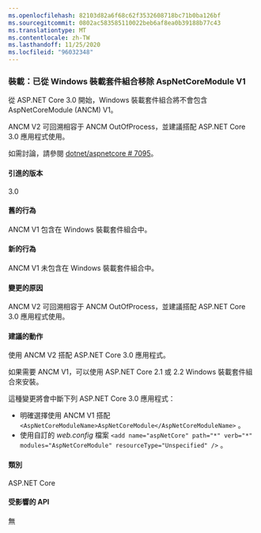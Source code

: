 ```yaml
---
ms.openlocfilehash: 82103d82a6f68c62f3532608718bc71b0ba126bf
ms.sourcegitcommit: 0802ac583585110022beb6af8ea0b39188b77c43
ms.translationtype: MT
ms.contentlocale: zh-TW
ms.lasthandoff: 11/25/2020
ms.locfileid: "96032348"
---
```

### <a name="hosting-aspnetcoremodule-v1-removed-from-windows-hosting-bundle"></a>裝載：已從 Windows 裝載套件組合移除 AspNetCoreModule V1

從 ASP.NET Core 3.0 開始，Windows 裝載套件組合將不會包含 AspNetCoreModule (ANCM) V1。

ANCM V2 可回溯相容于 ANCM OutOfProcess，並建議搭配 ASP.NET Core 3.0 應用程式使用。

如需討論，請參閱 [dotnet/aspnetcore # 7095](https://github.com/dotnet/aspnetcore/issues/7095)。

#### <a name="version-introduced"></a>引進的版本

3.0

#### <a name="old-behavior"></a>舊的行為

ANCM V1 包含在 Windows 裝載套件組合中。

#### <a name="new-behavior"></a>新的行為

ANCM V1 未包含在 Windows 裝載套件組合中。

#### <a name="reason-for-change"></a>變更的原因

ANCM V2 可回溯相容于 ANCM OutOfProcess，並建議搭配 ASP.NET Core 3.0 應用程式使用。

#### <a name="recommended-action"></a>建議的動作

使用 ANCM V2 搭配 ASP.NET Core 3.0 應用程式。

如果需要 ANCM V1，可以使用 ASP.NET Core 2.1 或 2.2 Windows 裝載套件組合來安裝。

這種變更將會中斷下列 ASP.NET Core 3.0 應用程式：

- 明確選擇使用 ANCM V1 搭配 `<AspNetCoreModuleName>AspNetCoreModule</AspNetCoreModuleName>` 。
- 使用自訂的 *web.config* 檔案 `<add name="aspNetCore" path="*" verb="*" modules="AspNetCoreModule" resourceType="Unspecified" />` 。

#### <a name="category"></a>類別

ASP.NET Core

#### <a name="affected-apis"></a>受影響的 API

無

<!-- 

#### Affected APIs

Not detectable via API analysis

-->
